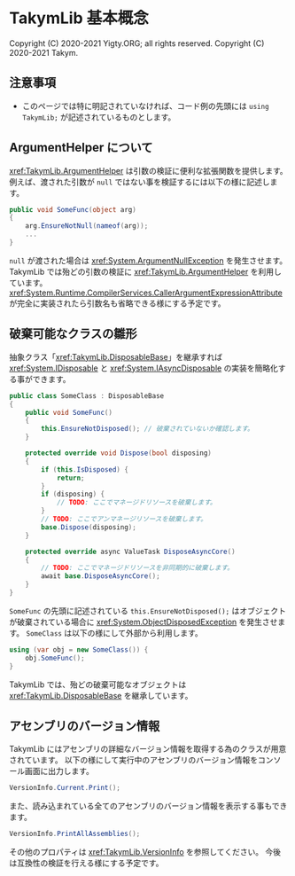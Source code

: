 # TakymLib 基本概念
Copyright (C) 2020-2021 Yigty.ORG; all rights reserved.
Copyright (C) 2020-2021 Takym.

<a id="notes"></a>
## 注意事項
* このページでは特に明記されていなければ、コード例の先頭には `using TakymLib;` が記述されているものとします。

<a id="argument-helper"></a>
## ArgumentHelper について
<xref:TakymLib.ArgumentHelper> は引数の検証に便利な拡張関数を提供します。
例えば、渡された引数が `null` ではない事を検証するには以下の様に記述します。
```csharp
public void SomeFunc(object arg)
{
	arg.EnsureNotNull(nameof(arg));
	...
}
```
`null` が渡された場合は <xref:System.ArgumentNullException> を発生させます。
TakymLib では殆どの引数の検証に <xref:TakymLib.ArgumentHelper> を利用しています。
<xref:System.Runtime.CompilerServices.CallerArgumentExpressionAttribute> が完全に実装されたら引数名も省略できる様にする予定です。

<a id="disposable-base"></a>
## 破棄可能なクラスの雛形
抽象クラス「<xref:TakymLib.DisposableBase>」を継承すれば <xref:System.IDisposable> と <xref:System.IAsyncDisposable> の実装を簡略化する事ができます。
```csharp
public class SomeClass : DisposableBase
{
	public void SomeFunc()
	{
		this.EnsureNotDisposed(); // 破棄されていないか確認します。
	}

	protected override void Dispose(bool disposing)
	{
		if (this.IsDisposed) {
			return;
		}
		if (disposing) {
			// TODO: ここでマネージドリソースを破棄します。
		}
		// TODO: ここでアンマネージリソースを破棄します。
		base.Dispose(disposing);
	}

	protected override async ValueTask DisposeAsyncCore()
	{
		// TODO: ここでマネージドリソースを非同期的に破棄します。
		await base.DisposeAsyncCore();
	}
}
```
`SomeFunc` の先頭に記述されている `this.EnsureNotDisposed();` はオブジェクトが破棄されている場合に <xref:System.ObjectDisposedException> を発生させます。
`SomeClass` は以下の様にして外部から利用します。
```csharp
using (var obj = new SomeClass()) {
	obj.SomeFunc();
}
```
TakymLib では、殆どの破棄可能なオブジェクトは <xref:TakymLib.DisposableBase> を継承しています。

<a id="version-info"></a>
## アセンブリのバージョン情報
TakymLib にはアセンブリの詳細なバージョン情報を取得する為のクラスが用意されています。
以下の様にして実行中のアセンブリのバージョン情報をコンソール画面に出力します。
```csharp
VersionInfo.Current.Print();
```
また、読み込まれている全てのアセンブリのバージョン情報を表示する事もできます。
```csharp
VersionInfo.PrintAllAssemblies();
```
その他のプロパティは <xref:TakymLib.VersionInfo> を参照してください。
今後は互換性の検証を行える様にする予定です。
